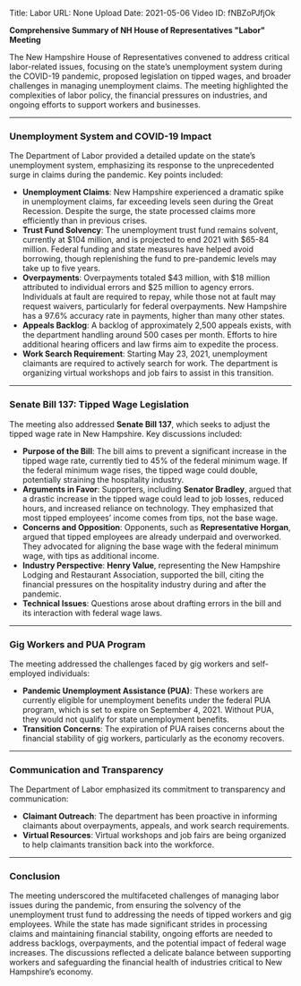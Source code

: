 Title: Labor
URL: None
Upload Date: 2021-05-06
Video ID: fNBZoPJfjOk

**Comprehensive Summary of NH House of Representatives "Labor" Meeting**

The New Hampshire House of Representatives convened to address critical labor-related issues, focusing on the state’s unemployment system during the COVID-19 pandemic, proposed legislation on tipped wages, and broader challenges in managing unemployment claims. The meeting highlighted the complexities of labor policy, the financial pressures on industries, and ongoing efforts to support workers and businesses.

---

### **Unemployment System and COVID-19 Impact**
The Department of Labor provided a detailed update on the state’s unemployment system, emphasizing its response to the unprecedented surge in claims during the pandemic. Key points included:
- **Unemployment Claims**: New Hampshire experienced a dramatic spike in unemployment claims, far exceeding levels seen during the Great Recession. Despite the surge, the state processed claims more efficiently than in previous crises.
- **Trust Fund Solvency**: The unemployment trust fund remains solvent, currently at $104 million, and is projected to end 2021 with $65-84 million. Federal funding and state measures have helped avoid borrowing, though replenishing the fund to pre-pandemic levels may take up to five years.
- **Overpayments**: Overpayments totaled $43 million, with $18 million attributed to individual errors and $25 million to agency errors. Individuals at fault are required to repay, while those not at fault may request waivers, particularly for federal overpayments. New Hampshire has a 97.6% accuracy rate in payments, higher than many other states.
- **Appeals Backlog**: A backlog of approximately 2,500 appeals exists, with the department handling around 500 cases per month. Efforts to hire additional hearing officers and law firms aim to expedite the process.
- **Work Search Requirement**: Starting May 23, 2021, unemployment claimants are required to actively search for work. The department is organizing virtual workshops and job fairs to assist in this transition.

---

### **Senate Bill 137: Tipped Wage Legislation**
The meeting also addressed **Senate Bill 137**, which seeks to adjust the tipped wage rate in New Hampshire. Key discussions included:
- **Purpose of the Bill**: The bill aims to prevent a significant increase in the tipped wage rate, currently tied to 45% of the federal minimum wage. If the federal minimum wage rises, the tipped wage could double, potentially straining the hospitality industry.
- **Arguments in Favor**: Supporters, including **Senator Bradley**, argued that a drastic increase in the tipped wage could lead to job losses, reduced hours, and increased reliance on technology. They emphasized that most tipped employees’ income comes from tips, not the base wage.
- **Concerns and Opposition**: Opponents, such as **Representative Horgan**, argued that tipped employees are already underpaid and overworked. They advocated for aligning the base wage with the federal minimum wage, with tips as additional income.
- **Industry Perspective**: **Henry Value**, representing the New Hampshire Lodging and Restaurant Association, supported the bill, citing the financial pressures on the hospitality industry during and after the pandemic.
- **Technical Issues**: Questions arose about drafting errors in the bill and its interaction with federal wage laws.

---

### **Gig Workers and PUA Program**
The meeting addressed the challenges faced by gig workers and self-employed individuals:
- **Pandemic Unemployment Assistance (PUA)**: These workers are currently eligible for unemployment benefits under the federal PUA program, which is set to expire on September 4, 2021. Without PUA, they would not qualify for state unemployment benefits.
- **Transition Concerns**: The expiration of PUA raises concerns about the financial stability of gig workers, particularly as the economy recovers.

---

### **Communication and Transparency**
The Department of Labor emphasized its commitment to transparency and communication:
- **Claimant Outreach**: The department has been proactive in informing claimants about overpayments, appeals, and work search requirements.
- **Virtual Resources**: Virtual workshops and job fairs are being organized to help claimants transition back into the workforce.

---

### **Conclusion**
The meeting underscored the multifaceted challenges of managing labor issues during the pandemic, from ensuring the solvency of the unemployment trust fund to addressing the needs of tipped workers and gig employees. While the state has made significant strides in processing claims and maintaining financial stability, ongoing efforts are needed to address backlogs, overpayments, and the potential impact of federal wage increases. The discussions reflected a delicate balance between supporting workers and safeguarding the financial health of industries critical to New Hampshire’s economy.